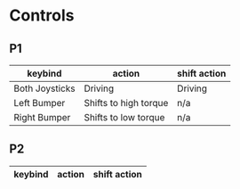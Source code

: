 # Controls

## P1
keybind | action | shift action
-- | -- | --
Both Joysticks | Driving | Driving
Left Bumper | Shifts to high torque | n/a
Right Bumper | Shifts to low torque | n/a


## P2
keybind | action | shift action
-- | -- | --